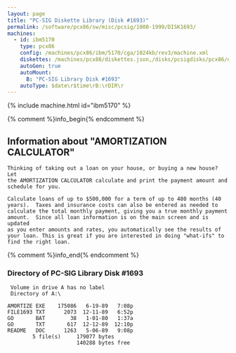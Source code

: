 ```yaml
---
layout: page
title: "PC-SIG Diskette Library (Disk #1693)"
permalink: /software/pcx86/sw/misc/pcsig/1000-1999/DISK1693/
machines:
  - id: ibm5170
    type: pcx86
    config: /machines/pcx86/ibm/5170/cga/1024kb/rev3/machine.xml
    diskettes: /machines/pcx86/diskettes.json,/disks/pcsigdisks/pcx86/diskettes.json
    autoGen: true
    autoMount:
      B: "PC-SIG Library Disk #1693"
    autoType: $date\r$time\rB:\rDIR\r
---
```


{% include machine.html id="ibm5170" %}

{% comment %}info_begin{% endcomment %}

## Information about "AMORTIZATION CALCULATOR"

    Thinking of taking out a loan on your house, or buying a new house?  Let
    the AMORTIZATION CALCULATOR calculate and print the payment amount and
    schedule for you.
    
    Calculate loans of up to $500,000 for a term of up to 480 months (40
    years).  Taxes and insurance costs can also be entered as needed to
    calculate the total monthly payment, giving you a true monthly payment
    amount.  Since all loan information is on the main screen and is
    updated
    as you enter amounts and rates, you automatically see the results of
    your loan. This is great if you are interested in doing "what-ifs" to
    find the right loan.
{% comment %}info_end{% endcomment %}


### Directory of PC-SIG Library Disk #1693

     Volume in drive A has no label
     Directory of A:\

    AMORTIZE EXE    175086   6-19-89   7:08p
    FILE1693 TXT      2073  12-11-89   6:52p
    GO       BAT        38   1-01-80   1:37a
    GO       TXT       617  12-12-89  12:10p
    README   DOC      1263   5-06-89   9:08p
            5 file(s)     179077 bytes
                          140288 bytes free
